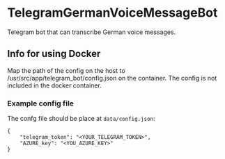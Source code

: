 # TelegramGermanVoiceMessageBot
Telegram bot that can transcribe German voice messages.


## Info for using Docker
Map the path of the config on the host to /usr/src/app/telegram_bot/config.json on the container. The config is not included in the docker container.

### Example config file
The confg file should be place at `data/config.json`:

```
{
    "telegram_token": "<YOUR_TELEGRAM_TOKEN>",
    "AZURE_key": "<YOU_AZURE_KEY>"
}
```
